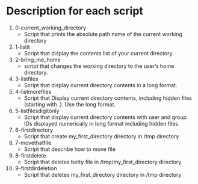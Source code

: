 # Description for each script

1. 0-current_working_directory
   * Script that prints the absolute path name of the current working directory
2. 1-listit
   * Script that display the contents list of your current directory.
3. 2-bring_me_home
   * script that changes the working directory to the user’s home directory.
4. 3-listfiles
   * Script that display current directory contents in a long format.
5. 4-listmorefiles
   * Script that Display current directory contents, including hidden files (starting with .). Use the long format.
6. 5-listfilesdigitonly
   * Script that display current directory contents with user and group IDs displayed numerically in long format including hidden files
7. 6-firstdirectory
   * Script that create my_first_directory directory in /tmp directory
8. 7-movethatfile
   * Script that describe how to move file
9. 8-firstdelete
   * Script that deletes betty file in /tmp/my_first_directory directory
10. 9-firstdirdeletion
    * Script that deletes my_first_directory directory in /tmp directory
